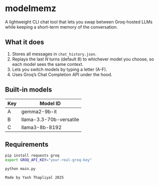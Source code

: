 # modelmemz

A lightweight CLI chat tool that lets you swap between Groq-hosted LLMs while keeping a short-term memory of the conversation.

## What it does
1. Stores all messages in `chat_history.json`.
2. Replays the last *N* turns (default 8) to whichever model you choose, so each model sees the same context.
3. Lets you switch models by typing a letter (A-F).
4. Uses Groq’s Chat Completion API under the hood.

## Built-in models

| Key | Model ID                               |
|-----|----------------------------------------|
| A   | gemma2-9b-it                           |
| B   | llama-3.3-70b-versatile                |
| C   | llama3-8b-8192                         |


## Requirements
```bash
pip install requests groq
export GROQ_API_KEY="your-real-groq-key"

python main.py

Made by Yash Thapliyal 2025
